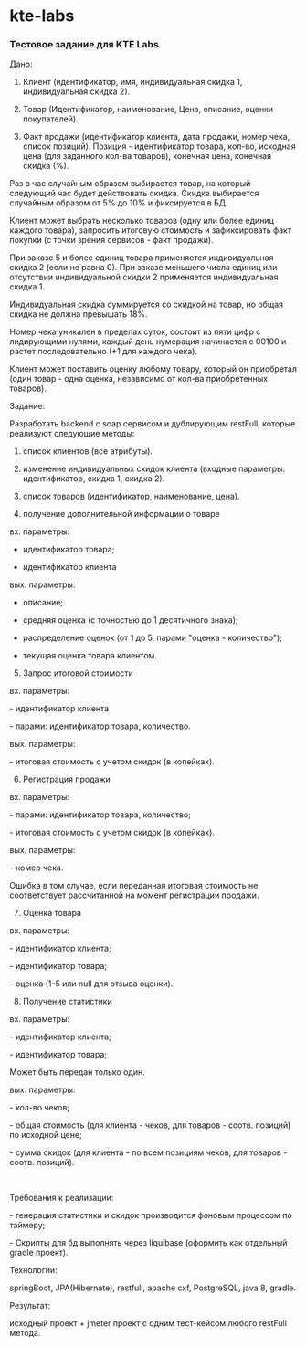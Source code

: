 # kte-labs
### Тестовое задание для KTE Labs

Дано:

1. Клиент (идентификатор, имя, индивидуальная скидка 1, индивидуальная скидка 2).

2. Товар (Идентификатор, наименование, Цена, описание, оценки покупателей).

3. Факт продажи (идентификатор клиента, дата продажи, номер чека, список позиций). Позиция - идентификатор товара, кол-во, исходная цена (для заданного кол-ва товаров), конечная цена, конечная скидка (%).

 

Раз в час случайным образом выбирается товар, на который следующий час будет действовать скидка. Скидка выбирается случайным образом от 5% до 10% и фиксируется в БД.

Клиент может выбрать несколько товаров (одну или более единиц каждого товара), запросить итоговую стоимость и зафиксировать факт покупки (с точки зрения сервисов - факт продажи).

При заказе 5 и более единиц товара применяется индивидуальная скидка 2 (если не равна 0). При заказе меньшего числа единиц или отсутствии индивидуальной скидки 2 применяется индивидуальная скидка 1.

Индивидуальная скидка суммируется со скидкой на товар, но общая скидка не должна превышать 18%.

Номер чека уникален в пределах суток, состоит из пяти цифр с лидирующими нулями, каждый день нумерация начинается с 00100 и растет последовательно (+1 для каждого чека).

Клиент может поставить оценку любому товару, который он приобретал (один товар - одна оценка, независимо от кол-ва приобретенных товаров).

 

Задание:

Разработать backend с soap сервисом и дублирующим restFull, которые реализуют следующие методы:

1. список клиентов (все атрибуты).

2. изменение индивидуальных скидок клиента (входные параметры: идентификатор, скидка 1, скидка 2).

3. список товаров (идентификатор, наименование, цена).

4. получение дополнительной информации о товаре

  вх. параметры:

- идентификатор товара;

- идентификатор клиента

 вых. параметры:

  - описание;

  - средняя оценка (с точностью до 1 десятичного знака);

  - распределение оценок (от 1 до 5, парами "оценка - количество");

  - текущая оценка товара клиентом.

5. Запрос итоговой стоимости

​вх. параметры:

​- идентификатор клиента

​- парами: идентификатор товара,  количество.

​вых. параметры:

​- итоговая стоимость с учетом скидок (в копейках).

6. Регистрация продажи

​вх. параметры:

​- парами: идентификатор товара, количество;

​- итоговая стоимость с учетом скидок (в копейках).

​вых. параметры:

​- номер чека.

​Ошибка в том случае, если переданная итоговая стоимость не соответствует рассчитанной на момент регистрации продажи.

7. Оценка товара

​вх. параметры:

​- идентификатор клиента;

​- идентификатор товара;

​- оценка (1-5 или null для отзыва оценки).

8. Получение статистики

​вх. параметры:

​- идентификатор клиента;

​- идентификатор товара;

​Может быть передан только один.

​вых. параметры:

​- кол-во чеков;

​- общая стоимость (для клиента - чеков, для товаров - соотв. позиций) по исходной цене;

​- сумма скидок (для клиента - по всем позициям чеков, для товаров - соотв. позиций).

​

 

Требования к реализации:

​- генерация статистики и скидок производится фоновым процессом по таймеру;

​- Скрипты для бд выполнять через liquibase (оформить как отдельный gradle проект).

Технологии:

springBoot, JPA(Hibernate), restfull, apache cxf, PostgreSQL, java 8, gradle. 

Результат:

исходный проект + jmeter проект с одним тест-кейсом любого restFull метода. 
